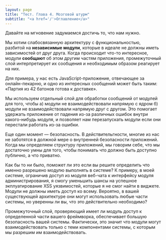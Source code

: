 ```yaml
---
layout: page
title: "Тест. Глава 4. Мозговой штурм"
subtitle: "<a href='/'>Оглавление</a>"
---
```


Давайте на мгновение задумаемся достичь то, что нам нужно.

Мы хотим слабосвязанную архитектуру с функциональностью, разбитой
на **независимые модули**, которые в идеале не должны иметь зависимостей от друг
друга. Когда происходит что-то интересное, модули **сообщают** об этом другим
частям приложения, промежуточный слой интерпретирует их сообщения и необходимым
образом реагирует на них.

Для примера, у нас есть JavaScript-приложение, отвечающее за онлайн-пекарню,
и одно из интересных сообщений может быть таким: «Партия из 42 батонов готова
к доставке».

Мы используем отдельный слой для обработки сообщений от модулей для того, чтобы
а) модули не взаимодействовали напрямую с ядром б) модули не взаимодействовали
напрямую друг с другом. Это помогает удержать приложение от падения из-за
различных ошибок внутри какого-нибудь модуля, и позволяет нам перезапускать
модули если они перестали работать из-за ошибки.

Еще один момент — безопасность. В действительгности, многие из нас не заботятся
в должной мере о внутренней безопасности приложений. Когда мы определяем
структуру приложений, мы говорим себе, что мы достаточно умны для того, чтобы
понимать что должно быть доступно публично, а что приватно. 

Как бы то ни было, поможет ли это если вы решите определить что именно разрешено
модулю выполнять в системе? К примеру, в моей системе, ограничив доступ из
модуля веб-чата к интерфейсу модуля администрирования, я смогу уменьшить шансы
на успешное экплуатирование XSS уязвимостей, которые я не смог найти в виджете.
Модули не должны иметь доступ ко всему. Вероятно, в вашей существующей
архитектуре они могут использовать любые части системы, но уверенны ли вы, что
это действительно необходимо?

Промежуточный слой, проверяющий имеет ли модуль доступ к определенной части
вашего фреймворка, обеспечивает большую безопасность вашей системы. Фактически,
это значит что модули могут взаимодействовать только с теми компонентами 
системы, с которым мы разрешим им взаимодействовать.
